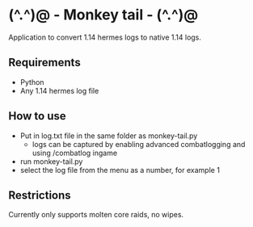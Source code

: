 # (^.^)@ - Monkey tail - (^.^)@
Application to convert 1.14 hermes logs to native 1.14 logs.

## Requirements
- Python
- Any 1.14 hermes log file

## How to use
- Put in log.txt file in the same folder as monkey-tail.py
  - logs can be captured by enabling advanced combatlogging and using /combatlog ingame
- run monkey-tail.py
- select the log file from the menu as a number, for example 1

## Restrictions
Currently only supports molten core raids, no wipes.
